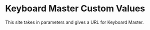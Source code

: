 # Keyboard Master Custom Values
 
This site takes in parameters and gives a URL for Keyboard Master. 